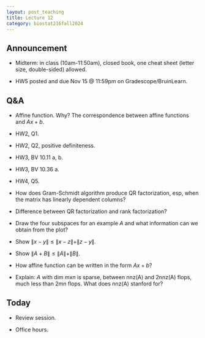 ```yaml
---
layout: post_teaching
title: Lecture 12
category: biostat216fall2024
---
```


## Announcement

* Midterm: in class (10am-11:50am), closed book, one cheat sheet (letter size, double-sided) allowed. 

* HW5 posted and due Nov 15 @ 11:59pm on Gradescope/BruinLearn.

## Q&A

- Affine function. Why? The correspondence between affine functions and $Ax + b$.

- HW2, Q1.

- HW2, Q2, positive definiteness.

- HW3, BV 10.11 a, b.

- HW3, BV 10.36 a.

- HW4, Q5.

- How does Gram-Schmidt algorithm produce QR factorization, esp, when the matrix has linearly dependent columns?

- Difference between QR factorization and rank factorization?

- Draw the four subspaces for an example $A$ and what information can we obtain from the plot?

- Show $\|x - y\| \le \|x - z\| + \|z - y\|$.

- Show $\|A + B\| \le \|A\| + \|B\|$.

- How affine function can be written in the form $Ax + b$?

- Explain: $A$ with dim $mxn$ is sparse, between nnz(A) and 2nnz(A) flops, much less than 2mn flops. What does nnz(A) stanford for? 

## Today

* Review session.

* Office hours.
